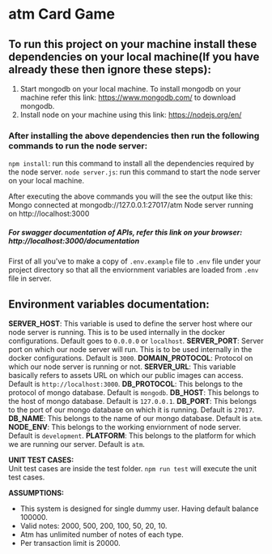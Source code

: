 # atm Card Game

## To run this project on your machine install these dependencies on your local machine(If  you have already these then ignore these steps):

1. Start mongodb on your local machine. To install mongodb on your machine refer this link: https://www.mongodb.com/ to download mongodb.
2. Install node on your machine using this link: https://nodejs.org/en/

### After installing the above dependencies then run the following commands to run the node server:

`npm install`: run this command to install all the dependencies required by the node server.
`node server.js`: run this command to start the node server on your local machine.

After executing the above commands you will the see the output like this: 
Mongo connected at  mongodb://127.0.0.1:27017/atm
Node server running on  http://localhost:3000

##### For swagger documentation of APIs, refer this link on your browser: http://localhost:3000/documentation

First of all you've to make a copy of `.env.example` file to `.env` file under your project directory so that all the enviornment variables are loaded from `.env` file in server.

## Environment variables documentation: 
**SERVER_HOST**: This variable is used to define the server host where our node server is running. This is to be used internally in the docker configurations. Default goes to `0.0.0.0` or `localhost`.
**SERVER_PORT**: Server port on which our node server will run. This is to be used internally in the docker configurations. Default is `3000`.
**DOMAIN_PROTOCOL**: Protocol on which our node server is running or not. 
**SERVER_URL**: This variable basically refers to assets URL on which our public images can access. Default is `http://localhost:3000`.
**DB_PROTOCOL**: This belongs to the protocol of mongo database. Default is `mongodb`.
**DB_HOST**: This belongs to the host of mongo database. Default is `127.0.0.1`.
**DB_PORT**: This belongs to the port of our mongo database on which it is running. Default is `27017`.
**DB_NAME**: This belongs to the name of our mongo database. Default is `atm`.
**NODE_ENV**: This belongs to the working enviornment of node server. Default is `development`.
**PLATFORM**: This belongs to the platform for which we are running our server. Default is `atm`.

**UNIT TEST CASES:**           
Unit test cases are inside the test folder. `npm run test` will execute the unit test cases.

**ASSUMPTIONS:**   
* This system is designed for single dummy user. Having default balance 100000.
* Valid notes: 2000, 500, 200, 100, 50, 20, 10.
* Atm has unlimited number of notes of each type.
* Per transaction limit is 20000.